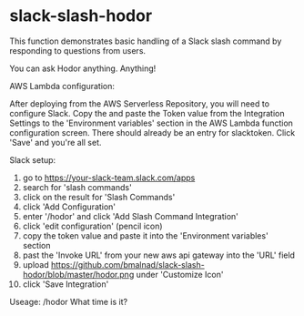 # slack-slash-hodor

This function demonstrates basic handling of a Slack slash command by responding to questions from users.

You can ask Hodor anything. Anything!

AWS Lambda configuration:

After deploying from the AWS Serverless Repository, you will need to configure Slack. Copy the and paste the Token value 
from the Integration Settings to the 'Environment variables' section in the AWS Lambda function configuration screen. 
There should already be an entry for slacktoken. Click 'Save' and you're all set. 

Slack setup:
  1. go to https://your-slack-team.slack.com/apps
  2. search for 'slash commands'
  3. click on the result for 'Slash Commands'
  4. click 'Add Configuration'
  5. enter '/hodor' and click 'Add Slash Command Integration'
  6. click 'edit configuration' (pencil icon)
  7. copy the token value and paste it into the 'Environment variables' section  
  8. past the 'Invoke URL' from your new aws api gateway into the 'URL' field
  9. upload https://github.com/bmalnad/slack-slash-hodor/blob/master/hodor.png under 'Customize Icon'
  10. click 'Save Integration'

Useage:
	/hodor What time is it?

